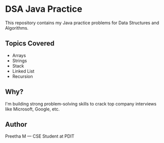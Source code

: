 #  DSA Java Practice

This repository contains my Java practice problems for Data Structures and Algorithms.

## Topics Covered

- Arrays
- Strings
- Stack
- Linked List
- Recursion

##  Why?
I'm building strong problem-solving skills to crack top company interviews like Microsoft, Google, etc.

##  Author
Preetha M — CSE Student at PDIT